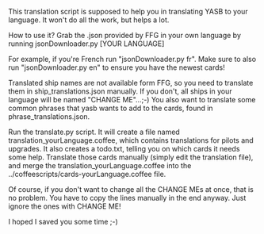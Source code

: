This translation script is supposed to help you in translating YASB to your language. 
It won't do all the work, but helps a lot. 

How to use it?
Grab the .json provided by FFG in your own language by running jsonDownloader.py [YOUR LANGUAGE]

For example, if you're French run "jsonDownloader.py fr".
Make sure to also run "jsonDownloader.py en" to ensure you have the newest cards!

Translated ship names are not available form FFG, so you need to translate them in ship_translations.json manually. 
If you don't, all ships in your language will be named "CHANGE ME"...;-)
You also want to translate some common phrases that yasb wants to add to the cards, found in phrase_translations.json.

Run the translate.py script. 
It will create a file named translation_yourLanguage.coffee, which contains translations for pilots and upgrades. 
It also creates a todo.txt, telling you on which cards it needs some help. 
Translate those cards manually (simply edit the translation file), and merge the translation_yourLanguage.coffee into the ../coffeescripts/cards-yourLanguage.coffee file. 


Of course, if you don't want to change all the CHANGE MEs at once, that is no problem. 
You have to copy the lines manually in the end anyway. 
Just ignore the ones with CHANGE ME!

I hoped I saved you some time ;-)
